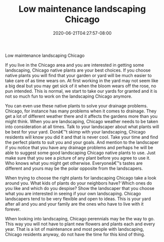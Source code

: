 ﻿---
title: "Low maintenance landscaping Chicago"
date: 2020-06-21T04:27:57-08:00
description: "Landscaping Tips for Web Success"
featured_image: "/images/Landscaping.jpg"
tags: ["Landscaping"]
---

Low maintenance landscaping Chicago

If you live in the Chicago area and you are interested in getting some landscaping, Chicago native plants are your best choices. If you choose native plants you will find that your garden or yard will be much easier to take care of as time wears on. At first working in the yard may not seem like a big deal but you may get sick of it when the bloom wears off the rose, no pun intended. This is normal, we start to take our yards for granted and it is not so much fun to work on the landscaping Chicago anymore.

You can even use these native plants to solve your drainage problems. Chicago, for instance has many problems when it comes to drainage. They get a lot of different weather there and it affects the gardens more than you might think. When you are landscaping, Chicago weather needs to be taken into consideration at all times. Talk to your landscaper about what plants will be best for your yard. Donâ€™t skimp with your landscaping, Chicago residents will know you did it and that is never cool. Take your time and find the perfect plants to suit you and your goals. And mention to the landscaper if you notice that you have any drainage problems and perhaps he will be able to suggest some good landscaping Chicago native plants to use. Just make sure that you see a picture of any plant before you agree to use it. Who knows what you might get otherwise. Everyoneâ€™s tastes are different and yours may be the polar opposite from the landscapers.

When trying to choose the right plants for landscaping Chicago take a look around you. What kids of plants do your neighbors have? Which ones do you like and which do you despise? Show the landscaper that you choose what you are interested in seeing if your own landscaping. Chicago landscapers tend to be very flexible and open to ideas. This is your yard after all and you and your family are the ones who have to live with it forever.

When looking into landscaping, Chicago perennials may be the way to go. This way you will not have to plant new flowers and plants each and every year. That is a lot of maintenance and most people with landscaping, Chicago residents anyway, do not have the time for this kind of thing.

